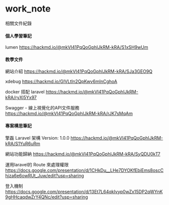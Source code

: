 # work_note
相關文件紀錄
#### 個人學習筆記
  lumen https://hackmd.io/@mkVI41PqQoGphIJkRM-kRA/S1xSH9wUm
   
#### 教學文件 

  網站介紹 https://hackmd.io/@mkVI41PqQoGphIJkRM-kRA/SJa3GEO9Q 
  
  xdebug https://hackmd.io/GIVLtIn2QpKwv6mInCghoA 
  
  docker 搭配 laravel https://hackmd.io/@mkVI41PqQoGphIJkRM-kRA/ryXl5Yx97 
  
  Swagger - 線上視覺化的API文件服務 https://hackmd.io/@mkVI41PqQoGphIJkRM-kRA/rJK7sMqAm 
  
  

#### 專案構思筆記 
  擎磊 Laravel 架構 Version: 1.0.0 https://hackmd.io/@mkVI41PqQoGphIJkRM-kRA/S1YuR6uRm  
  
  網站功能歸納 https://hackmd.io/@mkVI41PqQoGphIJkRM-kRA/SyQDU0kT7 
  
  運用laravel的 Route 來處理權限 https://docs.google.com/presentation/d/1CHkDu__LHe7DYOKfEbiEms8oscChjza6e6owRUt_Juw/edit?usp=sharing
  
  登入機制 https://docs.google.com/presentation/d/13Et7L64qkIvyp0wZx15DP2qWYnK9gHHcaqdwZrY4QNc/edit?usp=sharing
